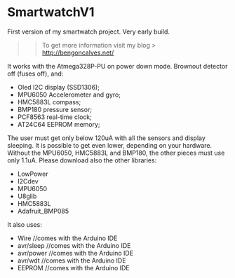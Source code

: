 # SmartwatchV1
First version of my smartwatch project. Very early build.

>> To get more information visit my blog > http://bengoncalves.net/

It works with the Atmega328P-PU on power down mode. Brownout detector off (fuses off), and:
- Oled I2C display (SSD1306);
- MPU6050 Accelerometer and gyro;
- HMC5883L compass;
- BMP180 pressure sensor;
- PCF8563 real-time clock;
- AT24C64 EEPROM memory;

The user must get only below 120uA with all the sensors and display sleeping. It is possible to get even lower, depending on your hardware. Without the MPU6050, HMC5883L and BMP180, the other pieces must use only 1.1uA. Please download also the other libraries:

- LowPower
- I2Cdev
- MPU6050
- U8glib
- HMC5883L
- Adafruit_BMP085

It also uses:

- Wire //comes with the Arduino IDE
- avr/sleep //comes with the Arduino IDE
- avr/power //comes with the Arduino IDE
- avr/wdt //comes with the Arduino IDE
- EEPROM //comes with the Arduino IDE
